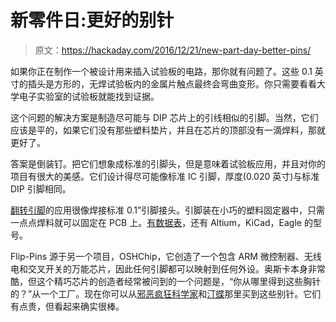 # 新零件日:更好的别针

> 原文：<https://hackaday.com/2016/12/21/new-part-day-better-pins/>

如果你正在制作一个被设计用来插入试验板的电路，那你就有问题了。这些 0.1 英寸的插头是方形的，无焊试验板内的金属片触点最终会弯曲变形。你只需要看看大学电子实验室的试验板就能找到证据。

这个问题的解决方案是制造尽可能与 DIP 芯片上的引线相似的引脚。当然，它们应该是平的，如果它们没有那些塑料垫片，并且在芯片的顶部没有一滴焊料，那就更好了。

答案是倒装钉。把它们想象成标准的引脚头，但是意味着试验板应用，并且对你的项目有很大的美感。它们设计得尽可能像标准 IC 引脚，厚度(0.020 英寸)与标准 DIP 引脚相同。

[翻转引脚](http://oshchip.org/products/Soldering_Flip-Pins.html)的应用很像焊接标准 0.1”引脚接头。引脚装在小巧的塑料固定器中，只需一点点焊料就可以固定在 PCB 上。[有数据表](http://oshchip.org/docs/Flip-Pins-XX_REV_A.pdf)，还有 Altium，KiCad，Eagle 的型号。

Flip-Pins 源于另一个项目，OSHChip，它创造了一个包含 ARM 微控制器、无线电和交叉开关的万能芯片，因此任何引脚都可以映射到任何外设。奥斯卡本身非常酷，但这个精巧芯片的创造者经常被问到的一个问题是，“你从哪里得到这些胸针的？”从一个工厂。现在你可以从[邪恶疯狂科学家](http://www.evilmadscientist.com/2016/fliptronics-flip-pins/)和[汀蝶](https://www.tindie.com/stores/OSHChip/)那里买到这些别针。它们有点贵，但看起来确实很棒。